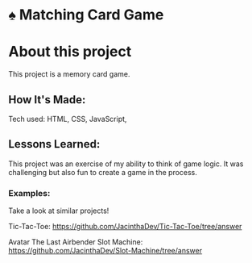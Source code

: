 # ♠️ Matching Card Game

# About this project
This project is a memory card game. 


## How It's Made:
Tech used: HTML, CSS, JavaScript, 


## Lessons Learned:
This project was an exercise of my ability to think of game logic. It was challenging but also fun to create a game in the process.

### Examples:
Take a look at similar projects!

Tic-Tac-Toe: https://github.com/JacinthaDev/Tic-Tac-Toe/tree/answer

Avatar The Last Airbender Slot Machine: https://github.com/JacinthaDev/Slot-Machine/tree/answer

